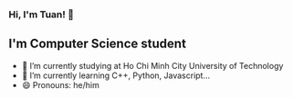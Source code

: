 ### Hi, I'm Tuan! 👋

## I'm Computer Science student


- 🔭 I’m currently studying at Ho Chi Minh City University of Technology 
- 🌱 I’m currently learning C++, Python, Javascript...
- 😄 Pronouns: he/him

